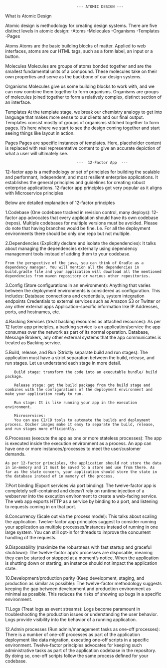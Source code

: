                                     --- ATOMIC DESIGN ---

What is Atomic Design 

Atomic design is methodology for creating design systems. There are five distinct levels in atomic design: 
 -Atoms 
 -Molecules 
 -Organisms 
 -Templates 
 -Pages 

Atoms
    Atoms are the basic building blocks of matter. Applied to web interfaces, atoms are our HTML tags, such as a form label, an input or a button.

Molecules
    Molecules are groups of atoms bonded together and are the smallest fundamental units of a compound. These molecules take on their own properties and serve as the backbone of our design systems.

Organisms
    Molecules give us some building blocks to work with, and we can now combine them together to form organisms. Organisms are groups of molecules joined together to form a relatively complex, distinct section of an interface.

Templates
    At the template stage, we break our chemistry analogy to get into language that makes more sense to our clients and our final output. Templates consist mostly of groups of organisms stitched together to form pages. It’s here where we start to see the design coming together and start seeing things like layout in action.

Pages
    Pages are specific instances of templates. Here, placeholder content is replaced with real representative content to give an accurate depiction of what a user will ultimately see.


                                    ---  12-Factor App  ---

12-factor app is a methodology or set of principles for building the scalable and performant, independent, and most resilient enterprise applications. It establishes the general principles and guidelines for creating robust enterprise applications. 12-factor app principles got very popular as it aligns with Microservice principles

Below are detailed explanation of 12-factor principles

1.Codebase (One codebase tracked in revision control, many deploys):
    12-factor app advocates that every application should have its own codebase (repos). Multiple codebases for multiple versions must be avoided. Please do note that having branches would be fine. I.e. For all the deployment environments there should be only one repo but not multiple.

2.Dependencies (Explicitly declare and isolate the dependencies):
    It talks about managing the dependencies externally using dependency management tools instead of adding them to your codebase.

    From the perspective of the java, you can think of Gradle as a dependency manager. You will mention all the dependencies in build.gradle file and your application will download all the mentioned dependencies from maven repository or various other repositories.

3.Config (Store configurations in an environment):
    Anything that varies between the deployment environments is considered as configuration. This includes:
        Database connections and credentials, system integration endpoints
        Credentials to external services such as Amazon S3 or Twitter or any other external apps
        Application-specific information like IP Addresses, ports, and hostnames, etc.

4.Backing Services (treat backing resources as attached resources):
    As per 12 factor app principles, a backing service is an application/service the app consumes over the network as part of its normal operation.
    Database, Message Brokers, any other external systems that the app communicates is treated as Backing service.

5.Build, release, and Run (Strictly separate build and run stages):
    The application must have a strict separation between the build, release, and run stages. Let us understand each stage in more detail.

        Build stage: transform the code into an executable bundle/ build package.

        Release stage: get the build package from the build stage and combines with the configurations of the deployment environment and make your application ready to run.

        Run stage: It is like running your app in the execution environment.

        Microservices:
        You can use CI/CD tools to automate the builds and deployment process. Docker images make it easy to separate the build, release, and run stages more efficiently.

6.Processes (execute the app as one or more stateless processes):
    The app is executed inside the execution environment as a process. An app can have one or more instances/processes to meet the user/customer demands.

    As per 12-factor principles, the application should not store the data in in-memory and it must be saved to a store and use from there. As far as the state concern, your application should store the state in the database instead of in memory of the process.

7.Port binding (Export services via port binding):
    The twelve-factor app is completely self-contained and doesn’t rely on runtime injection of a webserver into the execution environment to create a web-facing service. The web app exports HTTP as a service by binding to a port, and listening to requests coming in on that port.

8.Concurrency (Scale out via the process model):
    This talks about scaling the application. Twelve-factor app principles suggest to consider running your application as multiple processes/instances instead of running in one large system. You can still opt-in for threads to improve the concurrent handling of the requests.

9.Disposability (maximize the robustness with fast startup and graceful shutdown):
    The twelve-factor app’s processes are disposable, meaning they can be started or stopped at a moment’s notice. When the application is shutting down or starting, an instance should not impact the application state.

10.Development/production parity (Keep development, staging, and production as similar as possible):
    The twelve-factor methodology suggests keeping the gap between development and production environment as minimal as possible. This reduces the risks of showing up bugs in a specific environment.

11.Logs (Treat logs as event streams):
    Logs become paramount in troubleshooting the production issues or understanding the user behavior. Logs provide visibility into the behavior of a running application.

12.Admin processes (Run admin/management tasks as one-off processes):
    There is a number of one-off processes as part of the application deployment like data migration, executing one-off scripts in a specific environment.
    Twelve-factor principles advocates for keeping such administrative tasks as part of the application codebase in the repository. By doing so, one-off scripts follow the same process defined for your codebase.